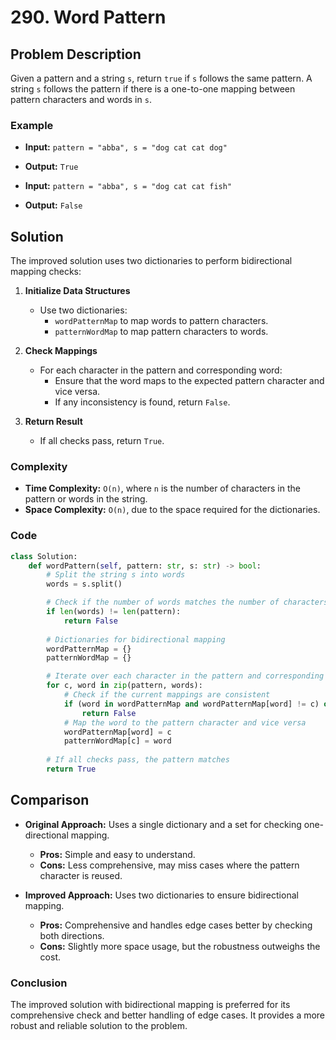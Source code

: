 # 290. Word Pattern

## Problem Description
Given a pattern and a string `s`, return `true` if `s` follows the same pattern. A string `s` follows the pattern if there is a one-to-one mapping between pattern characters and words in `s`.

### Example
- **Input:** `pattern = "abba", s = "dog cat cat dog"`
- **Output:** `True`

- **Input:** `pattern = "abba", s = "dog cat cat fish"`
- **Output:** `False`

## Solution
The improved solution uses two dictionaries to perform bidirectional mapping checks:

1. **Initialize Data Structures**
   - Use two dictionaries:
     - `wordPatternMap` to map words to pattern characters.
     - `patternWordMap` to map pattern characters to words.

2. **Check Mappings**
   - For each character in the pattern and corresponding word:
     - Ensure that the word maps to the expected pattern character and vice versa.
     - If any inconsistency is found, return `False`.

3. **Return Result**
   - If all checks pass, return `True`.

### Complexity
- **Time Complexity:** `O(n)`, where `n` is the number of characters in the pattern or words in the string.
- **Space Complexity:** `O(n)`, due to the space required for the dictionaries.

### Code

```python
class Solution:
    def wordPattern(self, pattern: str, s: str) -> bool:
        # Split the string s into words
        words = s.split()

        # Check if the number of words matches the number of characters in the pattern
        if len(words) != len(pattern):
            return False
        
        # Dictionaries for bidirectional mapping
        wordPatternMap = {}
        patternWordMap = {}

        # Iterate over each character in the pattern and corresponding word
        for c, word in zip(pattern, words):
            # Check if the current mappings are consistent
            if (word in wordPatternMap and wordPatternMap[word] != c) or (c in patternWordMap and patternWordMap[c] != word):
                return False
            # Map the word to the pattern character and vice versa
            wordPatternMap[word] = c
            patternWordMap[c] = word
        
        # If all checks pass, the pattern matches
        return True
```

## Comparison

- **Original Approach:** Uses a single dictionary and a set for checking one-directional mapping.
  - **Pros:** Simple and easy to understand.
  - **Cons:** Less comprehensive, may miss cases where the pattern character is reused.

- **Improved Approach:** Uses two dictionaries to ensure bidirectional mapping.
  - **Pros:** Comprehensive and handles edge cases better by checking both directions.
  - **Cons:** Slightly more space usage, but the robustness outweighs the cost.

### Conclusion
The improved solution with bidirectional mapping is preferred for its comprehensive check and better handling of edge cases. It provides a more robust and reliable solution to the problem.

